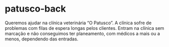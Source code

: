 # patusco-back
Queremos ajudar na clínica veterinária “O Patusco”. A clínica sofre de problemas com filas de espera longas pelos clientes. Entram na clínica sem marcação e não conseguimos ter planeamento, com médicos a mais ou a menos, dependendo das entradas.
